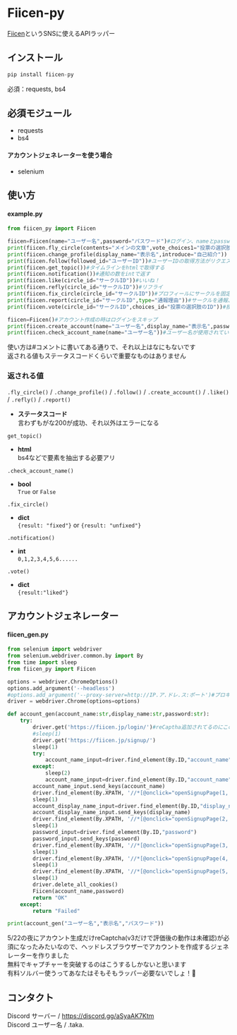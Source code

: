 # Fiicen-py
[Fiicen](https://fiicen.jp/)というSNSに使えるAPIラッパー
## インストール
```py
pip install fiicen-py
```
必須：requests, bs4
## 必須モジュール  
- requests
- bs4
#### アカウントジェネレーターを使う場合  
- selenium
## 使い方  
#### example.py
```py
from fiicen_py import Fiicen

fiicen=Fiicen(name="ユーザー名",password="パスワード")#ログイン、nameとpasswordを設定しなかったらログインをスキップします
print(fiicen.fly_circle(contents="メインの文章",vote_choices1="投票の選択肢1",vote_choices2="投票の選択肢2"))#リプライをつける時は circle_id="リプするサークルID"
print(fiicen.change_profile(display_name="表示名",introduce="自己紹介"))
print(fiicen.follow(followed_id="ユーザーID"))#ユーザーIDの取得方法がリクエスト見るしかなさそうなので使い道ナシ？
print(fiicen.get_topic())#タイムラインをhtmlで取得する
print(fiicen.notification())#通知の数をintで返す
print(fiicen.like(circle_id="サークルID"))#いいね！
print(fiicen.refly(circle_id="サークルID"))#リフライ
print(fiicen.fix_circle(circle_id="サークルID"))#プロフィールにサークルを固定
print(fiicen.report(circle_id="サークルID",type="通報理由"))#サークルを通報、理由は：harassment / sensitive / spam / suicide / spoofing / privacy / violence / misinformation / discrimination から選ぶ
print(fiicen.vote(circle_id="サークルID",choices_id="投票の選択肢のID"))#投票する

fiicen=Fiicen()#アカウント作成の時はログインをスキップ
print(fiicen.create_account(name="ユーザー名",display_name="表示名",password="パスワード"))
print(fiicen.check_account_name(name="ユーザー名"))#ユーザー名が使用されているかどうか確認する...使いどころは不明
```
使い方は#コメントに書いてある通りで、それ以上はなにもないです  
返される値もステータスコードくらいで重要なものはありません  
### 返される値  
```.fly_circle()``` / ```.change_profile()``` / ```.follow()``` / ```.create_account()``` / ```.like()``` / ```.refly()``` / ```.report()``` 
- **ステータスコード**  
  言わずもがな200が成功、それ以外はエラーになる  

```get_topic()``` 
- **html**  
  bs4などで要素を抽出する必要アリ

```.check_account_name()```
- **bool**  
  ```True``` or ```False```

```.fix_circle()```
- **dict**  
  ```{result: "fixed"}``` or ```{result: "unfixed"}```

```.notification()```
- **int**  
  ```0,1,2,3,4,5,6......```

```.vote()```
- **dict**  
  ```{result:"liked"}```
## アカウントジェネレーター  
#### fiicen_gen.py
```py
from selenium import webdriver
from selenium.webdriver.common.by import By
from time import sleep
from fiicen_py import Fiicen

options = webdriver.ChromeOptions()
options.add_argument('--headless')
#options.add_argument('--proxy-server=http://IP.ア.ドレ.ス:ポート')#プロキシを設定する
driver = webdriver.Chrome(options=options)

def account_gen(account_name:str,display_name:str,password:str):
    try:
        driver.get('https://fiicen.jp/login/')#reCaptha追加されてるのにこのリクエストがないとcsrftokenが生成されないやばいバグが修正されてない (5/22)
        #sleep(1)
        driver.get('https://fiicen.jp/signup/')
        sleep(1)
        try:
            account_name_input=driver.find_element(By.ID,"account_name")
        except:
            sleep(2)
            account_name_input=driver.find_element(By.ID,"account_name")
        account_name_input.send_keys(account_name)
        driver.find_element(By.XPATH, '//*[@onclick="openSignupPage(1, 2);"]').click()
        sleep(1)
        account_display_name_input=driver.find_element(By.ID,"display_name")
        account_display_name_input.send_keys(display_name)
        driver.find_element(By.XPATH, '//*[@onclick="openSignupPage(2, 3);"]').click()
        sleep(1)
        password_input=driver.find_element(By.ID,"password")
        password_input.send_keys(password)
        driver.find_element(By.XPATH, '//*[@onclick="openSignupPage(3, 4);"]').click()
        sleep(1)
        driver.find_element(By.XPATH, '//*[@onclick="openSignupPage(4, 5);"]').click()
        sleep(1)
        driver.find_element(By.XPATH, '//*[@onclick="openSignupPage(5, 6), submitSignup()"]').click()
        sleep(1)
        driver.delete_all_cookies()
        Fiicen(account_name,password)
        return "OK"
    except:
        return "Failed"

print(account_gen("ユーザー名","表示名","パスワード"))
```  
5/22の夜にアカウント生成だけreCaptcha(v3だけで評価後の動作は未確認)が必須になったみたいなので、ヘッドレスブラウザーでアカウントを作成するジェネレーターを作りました  
無料でキャプチャーを突破するのはこうするしかないと思います  
有料ソルバー使うってあなたはそもそもラッパー必要ないでしょ！🫵
## コンタクト
Discord サーバー / https://discord.gg/aSyaAK7Ktm  
Discord ユーザー名 / .taka.
